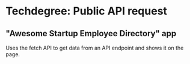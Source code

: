 # Techdegree: Public API request

## "Awesome Startup Employee Directory" app
Uses the fetch API to get data from an API endpoint and shows it on the page.